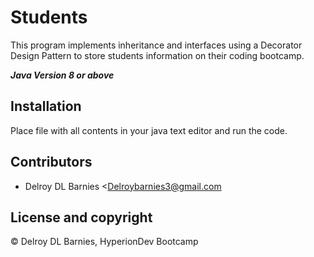 # Students

This program implements inheritance and interfaces using a Decorator Design Pattern to store students information on their coding bootcamp.

***Java Version 8 or above***

## Installation

Place file with all contents in your java text editor and run the code.

## Contributors

- Delroy DL Barnies <Delroybarnies3@gmail.com

## License and copyright

© Delroy DL Barnies, HyperionDev Bootcamp
